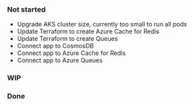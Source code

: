 ### Not started
* Upgrade AKS cluster size, currently too small to run all pods
* Update Terraform to create Azure Cache for Redis
* Update Terraform to create Queues
* Connect app to CosmosDB
* Connect app to Azure Cache for Redis
* Connect app to Azure Queues
### WIP
### Done